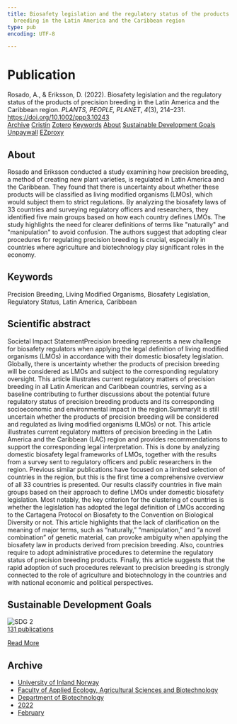```yaml
---
title: Biosafety legislation and the regulatory status of the products of precision
  breeding in the Latin America and the Caribbean region
type: pub
encoding: UTF-8

---
```

<h1>Publication</h1>
<article id="csl-bib-container-2GI5TXIG" class="csl-bib-container">
  <div class="csl-bib-body"> <div class="csl-entry">Rosado, A., &#38; Eriksson, D. (2022). Biosafety legislation and the regulatory status of the products of precision breeding in the Latin America and the Caribbean region. <i>PLANTS, PEOPLE, PLANET</i>, <i>4</i>(3), 214–231. <a href="https://doi.org/10.1002/ppp3.10243">https://doi.org/10.1002/ppp3.10243</a></div> </div>
  <div class="csl-bib-buttons">
    <a href="#taxonomy-article-2GI5TXIG" alt="archive" class="csl-bib-button">Archive</a>
    <a href="https://app.cristin.no/results/show.jsf?id=1998063" alt="Cristin" class="csl-bib-button">Cristin</a>
    <a href="http://zotero.org/groups/5881554/items/2GI5TXIG" alt="Zotero" class="csl-bib-button">Zotero</a>
    <a href="#keywords-article-2GI5TXIG" alt="keywords" class="csl-bib-button">Keywords</a>
    <a href="#about-article-2GI5TXIG" alt="about_pub" class="csl-bib-button">About</a>
    <a href="#sdg-article-2GI5TXIG" alt="sdg" class="csl-bib-button">Sustainable Development Goals</a>
    <a href="https://onlinelibrary.wiley.com/doi/pdfdirect/10.1002/ppp3.10243" alt="Unpaywall" class="csl-bib-button">Unpaywall</a>
    <a href="https://onlinelibrary.wiley.com/doi/pdfdirect/10.1002/ppp3.10243" alt="EZproxy" class="csl-bib-button">EZproxy</a>
  </div>
  <div id="csl-bib-meta-container-2GI5TXIG"></div>
</article>
<div id="csl-bib-meta-2GI5TXIG" class="csl-bib-meta">
  <article id="about-article-2GI5TXIG" class="about_pub-article">
    <h1>About</h1>
    Rosado and Eriksson conducted a study examining how precision breeding, a method of creating new plant varieties, is regulated in Latin America and the Caribbean. They found that there is uncertainty about whether these products will be classified as living modified organisms (LMOs), which would subject them to strict regulations. By analyzing the biosafety laws of 33 countries and surveying regulatory officers and researchers, they identified five main groups based on how each country defines LMOs. The study highlights the need for clearer definitions of terms like "naturally" and "manipulation" to avoid confusion. The authors suggest that adopting clear procedures for regulating precision breeding is crucial, especially in countries where agriculture and biotechnology play significant roles in the economy.
  </article>
  <article id="keywords-article-2GI5TXIG" class="keywords-article">
    <h1>Keywords</h1>
    Precision Breeding, Living Modified Organisms, Biosafety Legislation, Regulatory Status, Latin America, Caribbean
  </article>
  <article id="abstract-article-2GI5TXIG" class="abstract-article">
    <h1>Scientific abstract</h1>
    Societal Impact StatementPrecision breeding represents a new challenge for biosafety regulators when applying the legal definition of living modified organisms (LMOs) in accordance with their domestic biosafety legislation. Globally, there is uncertainty whether the products of precision breeding will be considered as LMOs and subject to the corresponding regulatory oversight. This article illustrates current regulatory matters of precision breeding in all Latin American and Caribbean countries, serving as a baseline contributing to further discussions about the potential future regulatory status of precision breeding products and its corresponding socioeconomic and environmental impact in the region.SummaryIt is still uncertain whether the products of precision breeding will be considered and regulated as living modified organisms (LMOs) or not. This article illustrates current regulatory matters of precision breeding in the Latin America and the Caribbean (LAC) region and provides recommendations to support the corresponding legal interpretation. This is done by analyzing domestic biosafety legal frameworks of LMOs, together with the results from a survey sent to regulatory officers and public researchers in the region. Previous similar publications have focused on a limited selection of countries in the region, but this is the first time a comprehensive overview of all 33 countries is presented. Our results classify countries in five main groups based on their approach to define LMOs under domestic biosafety legislation. Most notably, the key criterion for the clustering of countries is whether the legislation has adopted the legal definition of LMOs according to the Cartagena Protocol on Biosafety to the Convention on Biological Diversity or not. This article highlights that the lack of clarification on the meaning of major terms, such as “naturally,” “manipulation,” and “a novel combination” of genetic material, can provoke ambiguity when applying the biosafety law in products derived from precision breeding. Also, countries require to adopt administrative procedures to determine the regulatory status of precision breeding products. Finally, this article suggests that the rapid adoption of such procedures relevant to precision breeding is strongly connected to the role of agriculture and biotechnology in the countries and with national economic and political perspectives.
  </article>
  <article id="sdg-article-2GI5TXIG" class="sdg-article">
    <h1>Sustainable Development Goals</h1>
    <div class="sdg-container"><div id="sdg2" class="sdg">
        <img src="{{< params subfolder >}}images/sdg/sdg02_en.png" class="image" alt="SDG 2">
        <div class="sdg-overlay">
          <a href="/en/archive/?key=?sdg=2#archive" class="sdg-publication-count"><span>131</span> publications</a>
          <p><a href="https://sdgs.un.org/goals/goal2" class="sdg-read-more">Read More</a></p>
        </div>
      </div></div>
  </article>
  <article id="taxonomy-article-2GI5TXIG" class="taxonomy-article">
    <h1>Archive</h1>
    <ul>
      <li>
        <a href="/en/archive/?key=3DCRN523">University of Inland Norway</a>
      </li>
      <li>
        <a href="/en/archive/?key=T77LXH6D">Faculty of Applied Ecology, Agricultural Sciences and Biotechnology</a>
      </li>
      <li>
        <a href="/en/archive/?key=VL6KDQ85">Department of Biotechnology</a>
      </li>
      <li>
        <a href="/en/archive/?key=ZLN3ADWB">2022</a>
      </li>
      <li>
        <a href="/en/archive/?key=CTWDPL2D">February</a>
      </li>
    </ul>
  </article>
</div>
